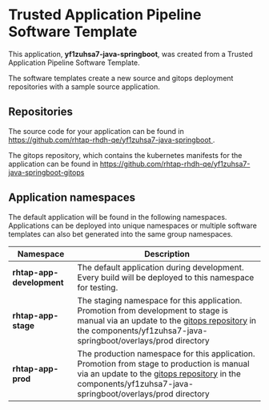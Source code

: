 # Trusted Application Pipeline Software Template

This application, **yf1zuhsa7-java-springboot**, was created from a Trusted Application Pipeline Software Template.

The software templates create a new source and gitops deployment repositories with a sample source application. 

## Repositories

The source code for your application can be found in [https://github.com/rhtap-rhdh-qe/yf1zuhsa7-java-springboot ](https://github.com/rhtap-rhdh-qe/yf1zuhsa7-java-springboot ).
 
The gitops repository, which contains the kubernetes manifests for the application can be found in 
[https://github.com/rhtap-rhdh-qe/yf1zuhsa7-java-springboot-gitops ](https://github.com/rhtap-rhdh-qe/yf1zuhsa7-java-springboot-gitops ) 

## Application namespaces 

The default application will be found in the following namespaces. Applications can be deployed into unique namespaces or multiple software templates can also bet generated into the same group namespaces.  

|  Namespace   |  Description   |  
| -------- | -------- |   
| **rhtap-app-development** | The default application during development. Every build will be deployed to this namespace for testing. | 
| **rhtap-app-stage** | The staging namespace for this application. Promotion from development to stage is manual via an update to the [gitops repository](https://github.com/rhtap-rhdh-qe/yf1zuhsa7-java-springboot-gitops ) in the components/yf1zuhsa7-java-springboot/overlays/prod directory |  
| **rhtap-app-prod** | The production namespace for this application. Promotion from stage to production is manual via an update to the [gitops repository](https://github.com/rhtap-rhdh-qe/yf1zuhsa7-java-springboot-gitops ) in the components/yf1zuhsa7-java-springboot/overlays/prod directory | 